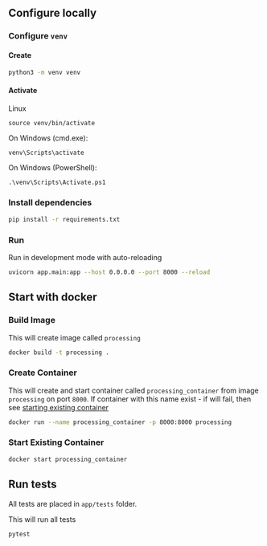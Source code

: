 ## Configure locally

### Configure `venv`

#### Create

```bash
python3 -m venv venv
```

#### Activate

Linux

`source venv/bin/activate`

On Windows (cmd.exe):

```bash
venv\Scripts\activate
```

On Windows (PowerShell):

```
.\venv\Scripts\Activate.ps1
```

### Install dependencies

```bash
pip install -r requirements.txt
```

### Run

Run in development mode with auto-reloading

```bash
uvicorn app.main:app --host 0.0.0.0 --port 8000 --reload
```

## Start with docker

### Build Image

This will create image called `processing`

```bash
docker build -t processing .
```

### Create Container

This will create and start container called `processing_container` from image `processing` on port `8000`.
If container with this name exist - if will fail, then see [starting existing container](#start-existing-container)

```bash
docker run --name processing_container -p 8000:8000 processing
```

### Start Existing Container

```bash
docker start processing_container
```

## Run tests

All tests are placed in `app/tests` folder.

This will run all tests

```bash
pytest
```
